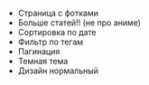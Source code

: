- Страница с фотками
- Больше статей!! (не про аниме)
- Сортировка по дате
- Фильтр по тегам
- Пагинация
- Темная тема
- Дизайн нормальный